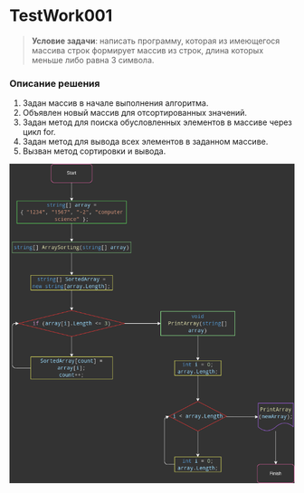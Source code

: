 # TestWork001

>**Условие задачи**: написать программу, которая из имеющегося массива строк
формирует массив из строк, длина которых меньше либо
равна 3 символа.

### Описание решения

1. Задан массив в начале выполнения алгоритма.
2. Объявлен новый массив для отсортированных значений.
3. Задан метод для поиска обусловленных элементов в массиве через цикл for.
4. Задан метод для вывода всех элементов в заданном массиве.
5. Вызван метод сортировки и вывода.


<p align="center">
  <img src="Block_Diagram/block_diagram.png"/>
</p>